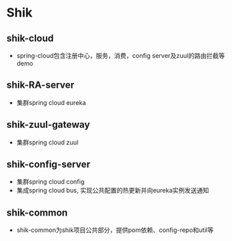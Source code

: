 # Shik
## shik-cloud
- spring-cloud包含注册中心，服务，消费，config server及zuul的路由拦截等demo
## shik-RA-server
- 集群spring cloud eureka
## shik-zuul-gateway
- 集群spring cloud zuul 
## shik-config-server
- 集群spring cloud config
- 集成spring cloud bus, 实现公共配置的热更新并向eureka实例发送通知
## shik-common
- shik-common为shik项目公共部分，提供pom依赖、config-repo和util等

